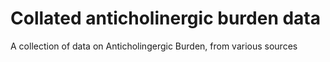 # Collated anticholinergic burden data

A collection of data on Anticholingergic Burden, from various sources
